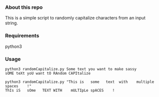 ### About this repo
This is a simple script to randomly capitalize characters from an input string.

### Requirements
python3

### Usage
	python3 randomCapitalize.py Some text you want to make sassy
	sOME teXt yoU want tO RAndom CAPItalize
	
	python3 randomCapitalize.py "This is   some   text 	with    multiple spaces    !"
	ThIs iS   sOme   TEXT WITH    mULTIpLe spACES    !
